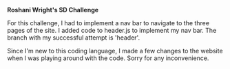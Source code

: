 **Roshani Wright's SD Challenge**

For this challenge, I had to implement a nav bar to navigate to the three pages of the site. I added code to header.js to implement my nav bar. The branch with my successful attempt is 'header'.

Since I'm new to this coding language, I made a few changes to the website when I was playing around with the code. Sorry for any inconvenience. 
